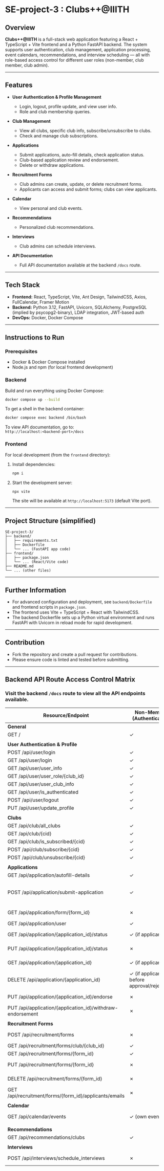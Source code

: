 # SE-project-3 : Clubs++@IIITH

## Overview

**Clubs++@IIITH** is a full-stack web application featuring a React + TypeScript + Vite frontend and a Python FastAPI backend. The system supports user authentication, club management, application processing, event calendars, recommendations, and interview scheduling — all with role-based access control for different user roles (non-member, club member, club admin).

---

## Features

- **User Authentication & Profile Management**
  - Login, logout, profile update, and view user info.
  - Role and club membership queries.

- **Club Management**
  - View all clubs, specific club info, subscribe/unsubscribe to clubs.
  - Check and manage club subscriptions.

- **Applications**
  - Submit applications, auto-fill details, check application status.
  - Club-based application review and endorsement.
  - Delete or withdraw applications.

- **Recruitment Forms**
  - Club admins can create, update, or delete recruitment forms.
  - Applicants can access and submit forms; clubs can view applicants.

- **Calendar**
  - View personal and club events.

- **Recommendations**
  - Personalized club recommendations.

- **Interviews**
  - Club admins can schedule interviews.

- **API Documentation**
  - Full API documentation available at the backend `/docs` route.

---

## Tech Stack

- **Frontend:** React, TypeScript, Vite, Ant Design, TailwindCSS, Axios, FullCalendar, Framer Motion
- **Backend:** Python 3.12, FastAPI, Uvicorn, SQLAlchemy, PostgreSQL (implied by psycopg2-binary), LDAP integration, JWT-based auth
- **DevOps:** Docker, Docker Compose

---

## Instructions to Run

### Prerequisites

- Docker & Docker Compose installed
- Node.js and npm (for local frontend development)

### Backend

Build and run everything using Docker Compose:

```bash
docker compose up --build
```

To get a shell in the backend container:

```bash
docker compose exec backend /bin/bash
```

To view API documentation, go to:  
`http://localhost:<backend-port>/docs`

### Frontend

For local development (from the `frontend` directory):

1. Install dependencies:

   ```bash
   npm i
   ```

2. Start the development server:

   ```bash
   npx vite
   ```

   The site will be available at `http://localhost:5173` (default Vite port).

---

## Project Structure (simplified)

```
SE-project-3/
├── backend/
│   ├── requirements.txt
│   ├── Dockerfile
│   └── ... (FastAPI app code)
├── frontend/
│   ├── package.json
│   └── ... (React/Vite code)
├── README.md
└── ... (other files)
```

---

## Further Information

- For advanced configuration and deployment, see `backend/Dockerfile` and frontend scripts in `package.json`.
- The frontend uses Vite + TypeScript + React with TailwindCSS.
- The backend Dockerfile sets up a Python virtual environment and runs FastAPI with Uvicorn in reload mode for rapid development.

---

## Contribution

- Fork the repository and create a pull request for contributions.
- Please ensure code is linted and tested before submitting.

---

## Backend API Route Access Control Matrix

### Visit the backend `/docs` route to view all the API endpoints available.

| Resource/Endpoint                                          | Non-Member (Authenticated)                  | Club Member                   | Club Admin                    | Anonymous |
|------------------------------------------------------------|---------------------------------------------|-------------------------------|-------------------------------|-----------|
| **General**                                                |                                             |                               |                               |           |
| GET /                                                      | ✓                                           | ✓                             | ✓                             | ✓         |
|                                                            |                                             |                               |                               |           |
| **User Authentication & Profile**                          |                                             |                               |                               |           |
| POST /api/user/login                                       | ✓                                           | ✓                             | ✓                             | ✓         |
| GET /api/user/login                                        | ✓                                           | ✓                             | ✓                             | ✓         |
| GET /api/user/user_info                                    | ✓                                           | ✓                             | ✓                             | ✗         |
| GET /api/user/user_role/{club_id}                          | ✓                                           | ✓                             | ✓                             | ✗         |
| GET /api/user/user_club_info                               | ✓                                           | ✓                             | ✓                             | ✗         |
| GET /api/user/is_authenticated                             | ✓                                           | ✓                             | ✓                             | ✓         |
| POST /api/user/logout                                      | ✓                                           | ✓                             | ✓                             | ✗         |
| PUT /api/user/update_profile                               | ✓                                           | ✓                             | ✓                             | ✗         |
|                                                            |                                             |                               |                               |           |
| **Clubs**                                                  |                                             |                               |                               |           |
| GET /api/club/all_clubs                                    | ✓                                           | ✓                             | ✓                             | ✓         |
| GET /api/club/{cid}                                        | ✓                                           | ✓                             | ✓                             | ✓         |
| GET /api/club/is_subscribed/{cid}                          | ✓                                           | ✓                             | ✓                             | ✗         |
| POST /api/club/subscribe/{cid}                             | ✓                                           | ✓                             | ✓                             | ✗         |
| POST /api/club/unsubscribe/{cid}                           | ✓                                           | ✓                             | ✓                             | ✗         |
|                                                            |                                             |                               |                               |           |
| **Applications**                                           |                                             |                               |                               |           |
| GET /api/application/autofill-details                      | ✓                                           | ✓                             | ✓                             | ✗         |
| POST /api/application/submit-application                   | ✓                                           | ✓ (other clubs), ✗ (own club) | ✓ (other clubs), ✗ (own club) | ✗         |
| GET /api/application/form/{form_id}                        | ✗                                           | ✓ (own club)                  | ✓ (own club)                  | ✗         |
| GET /api/application/user                                  | ✓                                           | ✓                             | ✓                             | ✗         |
| GET /api/application/{application_id}/status               | ✓ (if applicant)                            | ✓ (own club)                  | ✓ (own club)                  | ✗         |
| PUT /api/application/{application_id}/status               | ✗                                           | ✗                             | ✓ (own club)                  | ✗         |
| GET /api/application/{application_id}                      | ✓ (if applicant)                            | ✓ (own club)                  | ✓ (own club)                  | ✗         |
| DELETE /api/application/{application_id}                   | ✓ (if applicant, before approval/rejection) | ✗                             | ✗                             | ✗         |
| PUT /api/application/{application_id}/endorse              | ✗                                           | ✓ (own club)                  | ✓ (own club)                  | ✗         |
| PUT /api/application/{application_id}/withdraw-endorsement | ✗                                           | ✓ (if endorsed)               | ✓ (if endorsed)               | ✗         |
|                                                            |                                             |                               |                               |           |
| **Recruitment Forms**                                      |                                             |                               |                               |           |
| POST /api/recruitment/forms                                | ✗                                           | ✗                             | ✓ (own club)                  | ✗         |
| GET /api/recruitment/forms/club/{club_id}                  | ✓                                           | ✓                             | ✓                             | ✓         |
| GET /api/recruitment/forms/{form_id}                       | ✓                                           | ✓                             | ✓                             | ✓         |
| PUT /api/recruitment/forms/{form_id}                       | ✗                                           | ✓ (own club)                  | ✓ (own club)                  | ✗         |
| DELETE /api/recruitment/forms/{form_id}                    | ✗                                           | ✗                             | ✓ (own club)                  | ✗         |
| GET /api/recruitment/forms/{form_id}/applicants/emails     | ✗                                           | ✓ (own club)                  | ✓ (own club)                  | ✗         |
|                                                            |                                             |                               |                               |           |
| **Calendar**                                               |                                             |                               |                               |           |
| GET /api/calendar/events                                   | ✓ (own events)                              | ✓ (own + club)                | ✓ (own + club)                | ✗         |
|                                                            |                                             |                               |                               |           |
| **Recommendations**                                        |                                             |                               |                               |           |
| GET /api/recommendations/clubs                             | ✓                                           | ✓                             | ✓                             | ✗         |
|                                                            |                                             |                               |                               |           |
| **Interviews**                                             |                                             |                               |                               |           |
| POST /api/interviews/schedule_interviews                   | ✗                                           | ✗                             | ✓ (own club)                  | ✗         |
